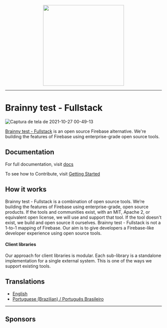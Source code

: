 <p align="center">
  <img src="https://user-images.githubusercontent.com/46490801/146260980-b385f8cd-43df-4d64-aa99-8dcfededd662.png" width="260" />
</p>

---

# Brainny test - Fullstack

![Captura de tela de 2021-10-27 00-49-13](https://user-images.githubusercontent.com/46490801/139087621-0f9bcebc-d00e-4b56-9fd2-80d0e95a09ca.png)

[Brainny test - Fullstack](https://github.com/) is an open source Firebase alternative. We're building the features of Firebase using enterprise-grade open source tools.

## Documentation

For full documentation, visit [docs](https://github.com/)

To see how to Contribute, visit [Getting Started](https://github.com/)

## How it works

Brainny test - Fullstack is a combination of open source tools. We’re building the features of Firebase using enterprise-grade, open source products. If the tools and communities exist, with an MIT, Apache 2, or equivalent open license, we will use and support that tool. If the tool doesn't exist, we build and open source it ourselves. Brainny test - Fullstack is not a 1-to-1 mapping of Firebase. Our aim is to give developers a Firebase-like developer experience using open source tools.

#### Client libraries

Our approach for client libraries is modular. Each sub-library is a standalone implementation for a single external system. This is one of the ways we support existing tools.

## Translations

- [English](https://github.com/)
- [Portuguese (Brazilian) / Português Brasileiro](https://github.com/)


---

## Sponsors


